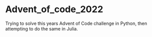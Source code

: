# Advent_of_code_2022
Trying to solve this years Advent of Code challenge in Python, then attempting to do the same in Julia.
